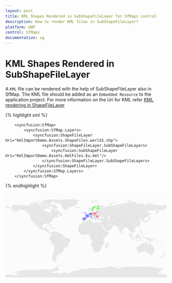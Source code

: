 ```yaml
---
layout: post
title: KML Shapes Rendered in SubShapeFileLayer for SfMaps control
description: How to render KML files in SubShapeFileLayer?
platform: UWP
control: SfMaps
documentation: ug
---
```


# KML Shapes Rendered in SubShapeFileLayer

A `KML` file can be rendered with the help of SubShapeFileLayer also in SfMap. The KML file should be added as an `Embedded Resource` to the application project. For more information on the Uri for KML refer [KML rendering in ShapeFileLayer](/wpf/SfMap/KML-Shapes-Rendered-in-ShapeFileLayer)

{% highlight xml %}

        <syncfusion:SfMap>
            <syncfusion:SfMap.Layers>
                <syncfusion:ShapeFileLayer Uri="KmlImportDemo.Assets.ShapeFiles.world1.shp">
                    <syncfusion:ShapeFileLayer.SubShapeFileLayers>
                        <syncfusion:SubShapeFileLayer Uri="KmlImportDemo.Assets.KmlFiles.Eu.kml"/>
                    </syncfusion:ShapeFileLayer.SubShapeFileLayers>
                </syncfusion:ShapeFileLayer>
            </syncfusion:SfMap.Layers>
        </syncfusion:SfMap>

{% endhighlight %}

![](KML-Shapes-Rendered-in-SubShapeFileLayer_images/KML-Shapes-Rendered-in-SubShapeFileLayer_img1.png)

